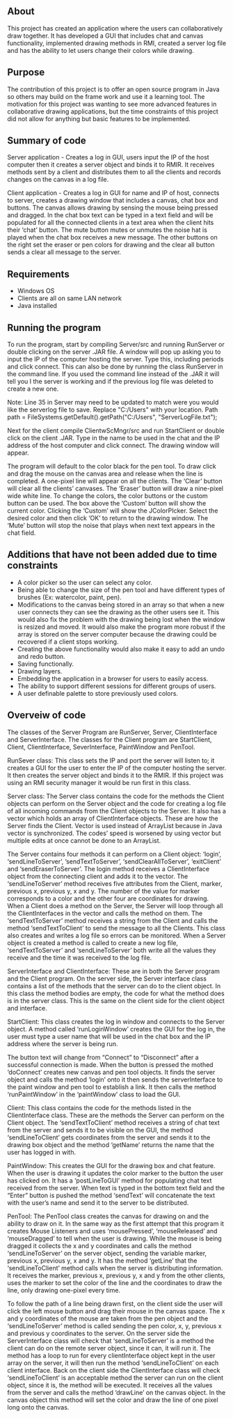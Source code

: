 ## About

This project has created an application where the users can collaboratively draw together. It has developed a GUI that includes chat and canvas functionality, implemented drawing methods in RMI, created a server log file and has the ability to let users change their colors while drawing.
	 
## Purpose

The contribution of this project is to offer an open source program in Java so others may build on the frame work and use it a learning tool. The motivation for this project was wanting to see more advanced features in collaborative drawing applications, but the time constraints of this project did not allow for anything but basic features to be implemented.

## Summary of code

Server application - Creates a log in GUI, users input the IP of the host computer then it creates a server object and binds it to RMIR. It receives methods sent by a client and distributes them to all the clients and records changes on the canvas in a log file.

Client application - Creates a log in GUI for name and IP of host, connects to server, creates a drawing window that includes a canvas, chat box and buttons. The canvas allows drawing by sensing the mouse being pressed and dragged. In the chat box text can be typed in a text field and will be populated for all the connected clients in a text area when the client hits their ‘chat’ button. The mute button mutes or unmutes the noise hat is played when the chat box receives a new message. The other buttons on the right set the eraser or pen colors for drawing and the clear all button sends a clear all message to the server.

## Requirements

- Windows OS
- Clients are all on same LAN network
- Java installed

## Running the program

To run the program, start by compiling Server/src and running RunServer or double clicking on the server .JAR file. A window will pop up asking you to input the IP of the computer hosting the server. Type this, including periods and click connect. This can also be done by running the class RunServer in the command line. If you used the command line instead of the .JAR it will tell you I the server is working and if the previous log file was deleted to create a new one. 

Note: Line 35 in Server may need to be updated to match were you would like the serverlog file to save. Replace "C:/Users" with your location.
Path path = FileSystems.getDefault().getPath("C:/Users", "ServerLogFile.txt");

Next for the client compile ClientwScMngr/src and run StartClient or double click on the client .JAR. Type in the name to be used in the chat and the IP address of the host computer and click connect. The drawing window will appear.

The program will default to the color black for the pen tool. To draw click and drag the mouse on the canvas area and release when the line is completed. A one-pixel line will appear on all the clients. The ‘Clear’ button will clear all the clients’ canvases. The ‘Eraser’ button will draw a nine-pixel wide white line. To change the colors, the color buttons or the custom button can be used. The box above the ‘Custom’ button will show the current color. Clicking the ‘Custom’ will show the JColorPIcker. Select the desired color and then click ‘OK’ to return to the drawing window. The ‘Mute’ button will stop the noise that plays when next text appears in the chat field.

## Additions that have not been added due to time constraints

-	A color picker so the user can select any color.
-	Being able to change the size of the pen tool and have different types of brushes (Ex: watercolor, paint, pen).
-	Modifications to the canvas being stored in an array so that when a new user connects they can see the drawing as the other users see it. This would also fix the problem with the drawing being lost when the window is resized and moved. It would also make the program more robust if the array is stored on the server computer because the drawing could be recovered if a client stops working. 
-	Creating the above functionality would also make it easy to add an undo and redo button. 
-	Saving functionally.
-	Drawing layers. 
-	Embedding the application in a browser for users to easily access. 
-	The ability to support different sessions for different groups of users.
-	A user definable palette to store previously used colors.
	
## Overveiw of code
	
The classes of the Server Program are RunServer, Server, ClientInterface and ServerInterface. The classes for the Client program are StartClient, Client, ClientInterface, SeverInterface, PaintWindow and PenTool.	
	 
RunSever class:
This class sets the IP and port the server will listen to; it creates a GUI for the user to enter the IP of the computer hosting the server. It then creates the server object and binds it to the RMIR. If this project was using an RMI security manager it would be run first in this class.

Server class: 
The Server class contains the code for the methods the Client objects can perform on the Server object and the code for creating a log file of all incoming commands from the Client objects to the Server. It also has a vector which holds an array of ClientInterface objects. These are how the Server finds the Client. Vector is used instead of ArrayList because in Java vector is synchronized. The codes’ speed is worsened by using vector but multiple edits at once cannot be done to an ArrayList.

The Server contains four methods it can perform on a Client object: ‘login’, ‘sendLineToServer’, ’sendTextToServer’, ‘sendClearAllToServer’, ‘exitClient’ and ‘sendEraserToServer’. The login method receives a ClientInterface object from the connecting client and adds it to the vector. The ‘sendLineToServer’ method receives five attributes from the Client, marker, previous x, previous y, x and y. The number of the value for marker corresponds to a color and the other four are coordinates for drawing. When a Client does a method on the Server, the Server will loop through all the ClientInterfaces in the vector and calls the method on them. The ‘sendTextToServer’ method receives a string from the Client and calls the method ‘sendTextToClient’ to send the message to all the Clients.
This class also creates and writes a log file so errors can be monitored. When a Server object is created a method is called to create a new log file, ‘sendTextToServer’ and ‘sendLineToServer’ both write all the values they receive and the time it was received to the log file. 

ServerInterface and ClientInterface:
These are in both the Server program and the Client program. On the server side, the Server interface class contains a list of the methods that the server can do to the client object. In this class the method bodies are empty, the code for what the method does is in the server class. This is the same on the client side for the client object and interface.

StartClient:
This class creates the log in window and connects to the Server object. A method called ‘runLoginWindow’ creates the GUI for the log in, the user must type a user name that will be used in the chat box and the IP address where the server is being run.
 
The button text will change from “Connect” to “Disconnect” after a successful connection is made. When the button is pressed the mothed ‘doConnect’ creates new canvas and pen tool objects. It finds the server object and calls the method ‘login’ onto it then sends the serverInterface to the paint window and pen tool to establish a link. It then calls the method ‘runPaintWindow’ in the ‘paintWindow’ class to load the GUI.

Client:
This class contains the code for the methods listed in the ClientInterface class. These are the methods the Server can perform on the Client object. The ‘sendTextToClient’ method receives a string of chat text from the server and sends it to be visible on the GUI, the method ‘sendLineToClient’ gets coordinates from the server and sends it to the drawing box object and the method ‘getName’ returns the name that the user has logged in with.

PaintWindow:
This creates the GUI for the drawing box and chat feature. When the user is drawing it updates the color marker to the button the user has clicked on. It has a ‘postLineToGUI’ method for populating chat text received from the server. When text is typed in the bottom text field and the “Enter” button is pushed the method ‘sendText’ will concatenate the text with the user’s name and send it to the server to be distributed. 

PenTool:
The PenTool class creates the canvas for drawing on and the ability to draw on it. In the same way as the first attempt that this program it creates Mouse Listeners and uses ‘mousePressed’, ‘mouseReleased’ and ‘mouseDragged’ to tell when the user is drawing. While the mouse is being dragged it collects the x and y coordinates and calls the method ‘sendLineToServer’ on the server object, sending the variable marker, previous x, previous y, x and y. It has the method ‘getLine’ that the ‘sendLineToClient’ method calls when the server is distributing information. It receives the marker, previous x, previous y, x and y from the other clients, uses the marker to set the color of the line and the coordinates to draw the line, only drawing one-pixel every time. 

To follow the path of a line being drawn first, on the client side the user will click the left mouse button and drag their mouse in the canvas space. The x and y coordinates of the mouse are taken from the pen object and the ‘sendLineToServer’ method is called sending the pen color, x, y, previous x and previous y coordinates to the server. On the server side the ServerInterface class will check that ‘sendLineToServer’ is a method the client can do on the remote server object, since it can, it will run it. The method has a loop to run for every clientInterface object kept in the user array on the server, it will then run the method ‘sendLineToClient’ on each client interface. Back on the client side the ClientInterface class will check ‘sendLineToClient’ is an acceptable method the server can run on the client object, since it is, the method will be executed. It receives all the values from the server and calls the method ‘drawLine’ on the canvas object. In the canvas object this method will set the color and draw the line of one pixel long onto the canvas.
